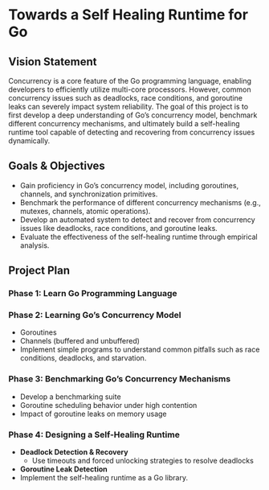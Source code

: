 # Towards a Self Healing Runtime for Go

## Vision Statement

Concurrency is a core feature of the Go programming language, enabling developers to efficiently utilize multi-core processors. However, common concurrency issues such as deadlocks, race conditions, and goroutine leaks can severely impact system reliability. The goal of this project is to first develop a deep understanding of Go’s concurrency model, benchmark different concurrency mechanisms, and ultimately build a self-healing runtime tool capable of detecting and recovering from concurrency issues dynamically.

## Goals & Objectives

- Gain proficiency in Go’s concurrency model, including goroutines, channels, and synchronization primitives.
- Benchmark the performance of different concurrency mechanisms (e.g., mutexes, channels, atomic operations).
- Develop an automated system to detect and recover from concurrency issues like deadlocks, race conditions, and goroutine leaks.
- Evaluate the effectiveness of the self-healing runtime through empirical analysis.

## Project Plan

### Phase 1: Learn Go Programming Language

### Phase 2: Learning Go’s Concurrency Model
- Goroutines
- Channels (buffered and unbuffered)
- Implement simple programs to understand common pitfalls such as race conditions, deadlocks, and starvation.

### Phase 3: Benchmarking Go’s Concurrency Mechanisms
- Develop a benchmarking suite
- Goroutine scheduling behavior under high contention
- Impact of goroutine leaks on memory usage

### Phase 4: Designing a Self-Healing Runtime
- **Deadlock Detection & Recovery**
  - Use timeouts and forced unlocking strategies to resolve deadlocks
- **Goroutine Leak Detection**
- Implement the self-healing runtime as a Go library.
